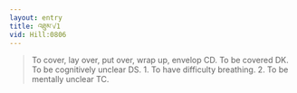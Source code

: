 ```yaml
---
layout: entry
title: འཐུམ་√1
vid: Hill:0806
---
```

> To cover, lay over, put over, wrap up, envelop CD\. To be covered DK\. To be cognitively unclear DS\. 1\. To have difficulty breathing\. 2\. To be mentally unclear TC\.



